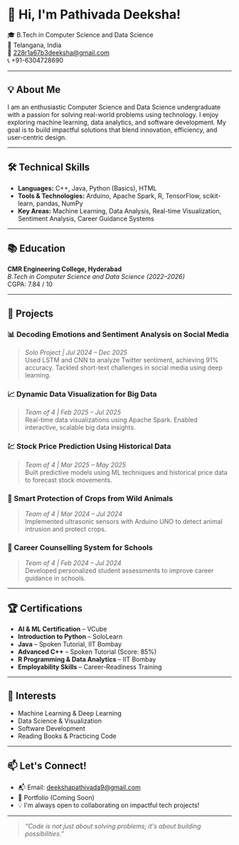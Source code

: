 # 👋 Hi, I'm Pathivada Deeksha!

🎓 B.Tech in Computer Science and Data Science  
📍 Telangana, India  
📧 228r1a67b3deeksha@gmail.com  
📞 +91-6304728690

---

## 💡 About Me

I am an enthusiastic Computer Science and Data Science undergraduate with a passion for solving real-world problems using technology. I enjoy exploring machine learning, data analytics, and software development. My goal is to build impactful solutions that blend innovation, efficiency, and user-centric design.

---

## 🛠️ Technical Skills

- **Languages:** C++, Java, Python (Basics), HTML
- **Tools & Technologies:** Arduino, Apache Spark, R, TensorFlow, scikit-learn, pandas, NumPy
- **Key Areas:** Machine Learning, Data Analysis, Real-time Visualization, Sentiment Analysis, Career Guidance Systems

---

## 📚 Education

**CMR Engineering College, Hyderabad**  
*B.Tech in Computer Science and Data Science (2022–2026)*  
CGPA: 7.84 / 10

---

## 🚀 Projects

### 📊 Decoding Emotions and Sentiment Analysis on Social Media
> *Solo Project | Jul 2024 – Dec 2025*  
Used LSTM and CNN to analyze Twitter sentiment, achieving 91% accuracy. Tackled short-text challenges in social media using deep learning.

### 📈 Dynamic Data Visualization for Big Data
> *Team of 4 | Feb 2025 – Jul 2025*  
Real-time data visualizations using Apache Spark. Enabled interactive, scalable big data insights.

### 💹 Stock Price Prediction Using Historical Data
> *Team of 4 | Mar 2025 – May 2025*  
Built predictive models using ML techniques and historical price data to forecast stock movements.

### 🌾 Smart Protection of Crops from Wild Animals
> *Team of 4 | Mar 2024 – Jul 2024*  
Implemented ultrasonic sensors with Arduino UNO to detect animal intrusion and protect crops.

### 🎯 Career Counselling System for Schools
> *Team of 4 | Feb 2024 – Jul 2024*  
Developed personalized student assessments to improve career guidance in schools.

---

## 🏆 Certifications

- **AI & ML Certification** – VCube
- **Introduction to Python** – SoloLearn
- **Java** – Spoken Tutorial, IIT Bombay
- **Advanced C++** – Spoken Tutorial (Score: 85%)
- **R Programming & Data Analytics** – IIT Bombay
- **Employability Skills** – Career-Readiness Training

---

## 🌱 Interests

- Machine Learning & Deep Learning
- Data Science & Visualization
- Software Development
- Reading Books & Practicing Code

---

## 📫 Let's Connect!

- 📬 Email: [deekshapathivada9@gmail.com](mailto:deekshapathivada9@gmail.com)
- 💼 Portfolio (Coming Soon)
- 💡 I'm always open to collaborating on impactful tech projects!

---

> *“Code is not just about solving problems; it's about building possibilities.”*


